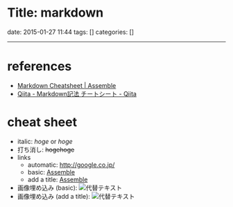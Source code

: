 Title: markdown
==========
date: 2015-01-27 11:44
tags: []
categories: []
- - -
# references
* [Markdown Cheatsheet | Assemble ](http://assemble.io/docs/Cheatsheet-Markdown.html)
* [Qiita - Markdown記法 チートシート - Qiita](http://qiita.com/Qiita/items/c686397e4a0f4f11683d)

# cheat sheet
* italic:
	*hoge*
	or
	_hoge_
* 打ち消し:
~~hogehoge~~
* links
	* automatic:
	<http://google.co.jp/>
	* basic:
	[Assemble](http://google.co.jp/)
	* add a title:
	[Assemble](http://google.co.jp/ "title!")
* 画像埋め込み (basic):
![代替テキスト](画像のURL)
* 画像埋め込み (add a title):
![代替テキスト](画像のURL "画像タイトル")

